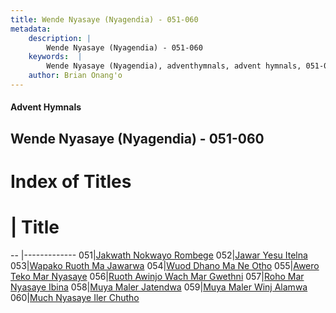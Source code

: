 ```yaml
---
title: Wende Nyasaye (Nyagendia) - 051-060
metadata:
    description: |
        Wende Nyasaye (Nyagendia) - 051-060
    keywords:  |
        Wende Nyasaye (Nyagendia), adventhymnals, advent hymnals, 051-060
    author: Brian Onang'o
---
```


#### Advent Hymnals
## Wende Nyasaye (Nyagendia) - 051-060

# Index of Titles
# | Title                        
-- |-------------
051|[Jakwath Nokwayo Rombege](/wende-nyasaye/wende-nyasaye/001-100/051-060/Jakwath-Nokwayo-Rombege)
052|[Jawar Yesu Itelna](/wende-nyasaye/wende-nyasaye/001-100/051-060/Jawar-Yesu-Itelna)
053|[Wapako Ruoth Ma Jawarwa](/wende-nyasaye/wende-nyasaye/001-100/051-060/Wapako-Ruoth-Ma-Jawarwa)
054|[Wuod Dhano Ma Ne Otho](/wende-nyasaye/wende-nyasaye/001-100/051-060/Wuod-Dhano-Ma-Ne-Otho)
055|[Awero Teko Mar Nyasaye](/wende-nyasaye/wende-nyasaye/001-100/051-060/Awero-Teko-Mar-Nyasaye)
056|[Ruoth Awinjo Wach Mar Gwethni](/wende-nyasaye/wende-nyasaye/001-100/051-060/Ruoth-Awinjo-Wach-Mar-Gwethni)
057|[Roho Mar Nyasaye Ibina](/wende-nyasaye/wende-nyasaye/001-100/051-060/Roho-Mar-Nyasaye-Ibina)
058|[Muya Maler Jatendwa](/wende-nyasaye/wende-nyasaye/001-100/051-060/Muya-Maler-Jatendwa)
059|[Muya Maler Winj Alamwa](/wende-nyasaye/wende-nyasaye/001-100/051-060/Muya-Maler-Winj-Alamwa)
060|[Much Nyasaye Iler Chutho](/wende-nyasaye/wende-nyasaye/001-100/051-060/Much-Nyasaye-Iler-Chutho)